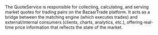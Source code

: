 The QuoteService is responsible for collecting, calculating, and serving market quotes for trading pairs on the BazaarTrade platform. It acts as a bridge between the matching engine (which executes trades) and external/internal consumers (clients, charts, analytics, etc.), offering real-time price information that reflects the state of the market.
